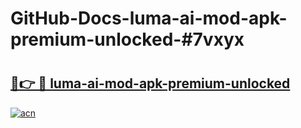 # GitHub-Docs-luma-ai-mod-apk-premium-unlocked-#7vxyx

# <h2><a href="https://andorid.site?title=luma-ai-mod-apk-premium-unlocked&ref=07A">🔗👉 🔴 luma-ai-mod-apk-premium-unlocked</a></h2>

[![acn](https://github.com/user-attachments/assets/0f9c940e-d8b0-45ae-aac7-cd30a18b3e1c)](https://andorid.site?title=luma-ai-mod-apk-premium-unlocked&ref=07A)

